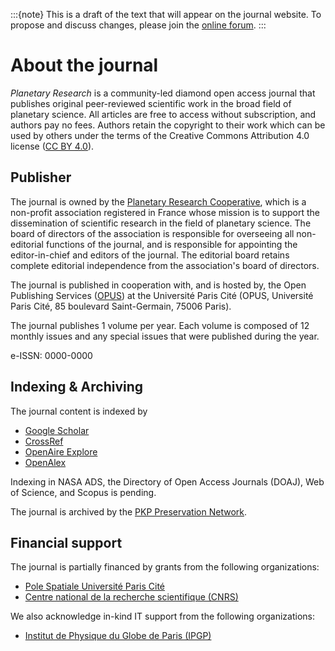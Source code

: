 :::{note}
This is a draft of the text that will appear on the journal website. To propose and discuss changes, please join the [online forum](#forum).
:::

# About the journal

*Planetary Research* is a community-led diamond open access journal that publishes original peer-reviewed scientific work in the broad field of planetary science. All articles are free to access without subscription, and authors pay no fees. Authors retain the copyright to their work which can be used by others under the terms of the Creative Commons Attribution 4.0 license ([CC BY 4.0](https://creativecommons.org/licenses/by/4.0/deed.en)).

## Publisher

The journal is owned by the [Planetary Research Cooperative](https://coop.planetary-research.org), which is a non-profit association registered in France whose mission is to support the dissemination of scientific research in the field of planetary science. The board of directors of the association is responsible for overseeing all non-editorial functions of the journal, and is responsible for appointing the editor-in-chief and editors of the journal. The editorial board retains complete editorial independence from the association's board of directors.

The journal is published in cooperation with, and is hosted by, the Open Publishing Services ([OPUS](https://opus.u-paris.fr/)) at the Université Paris Cité (OPUS, Université Paris Cité, 85 boulevard Saint-Germain, 75006 Paris).

The journal publishes 1 volume per year. Each volume is composed of 12 monthly issues and any special issues that were published during the year.

e-ISSN: 0000-0000

## Indexing & Archiving

The journal content is indexed by

* [Google Scholar](https://scholar.google.com/)
* [CrossRef](https://www.crossref.org/)
* [OpenAire Explore](https://explore.openaire.eu/)
* [OpenAlex](https://openalex.org/)

Indexing in NASA ADS, the Directory of Open Access Journals (DOAJ), Web of Science, and Scopus is pending.

The journal is archived by the [PKP Preservation Network](https://pkp.sfu.ca/pkp-pn/).

## Financial support

The journal is partially financed by grants from the following organizations:
* [Pole Spatiale Université Paris Cité](https://u-paris.fr/pole-spatial-universite-paris-cite/)
* [Centre national de la recherche scientifique (CNRS)](https://www.cnrs.fr/)

We also acknowledge in-kind IT support from the following organizations:
* [Institut de Physique du Globe de Paris (IPGP)](https://ipgp.fr)
